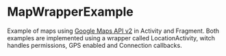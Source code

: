 # MapWrapperExample
Example of maps using [Google Maps API v2] in Activity and Fragment. Both examples are implemented using a wrapper called LocationActivity, witch handles permissions, GPS enabled and Connection callbacks.


[Google Maps API v2]:https://developers.google.com/maps/documentation/android-api/intro?hl=es-419
